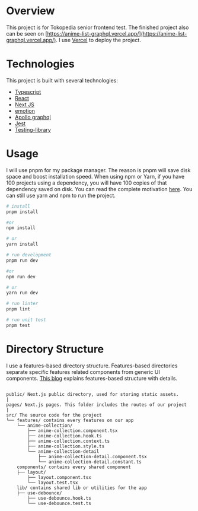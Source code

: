 # Overview

This project is for Tokopedia senior frontend test. The finished project also can be seen on [https://anime-list-graphql.vercel.app/](https://anime-list-graphql.vercel.app/). I use [Vercel](https://vercel.com/) to deploy the project.

# Technologies

This project is built with several technologies:
* [Typescript](https://www.typescriptlang.org/)
* [React](https://reactjs.org/)
* [Next JS](https://nextjs.org/)
* [emotion](https://emotion.sh/docs/introduction)
* [Apollo graphql](https://www.apollographql.com/)
* [Jest](https://jestjs.io/)
* [Testing-library](https://testing-library.com/)

# Usage

I will use pnpm for my package manager. The reason is pnpm will save disk space and boost installation speed. When using npm or Yarn, if you have 100 projects using a dependency, you will have 100 copies of that dependency saved on disk. You can read the complete motivation [here](https://pnpm.io/motivation). You can still use yarn and npm to run the project.

```bash
# install 
pnpm install

#or
npm install

# or
yarn install

# run development
pnpm run dev

#or
npm run dev

# or
yarn run dev

# run linter
pnpm lint

# run unit test
pnpm test
```

# Directory Structure
I use a features-based directory structure. Features-based directories separate specific features related components from generic UI components. [This blog](https://www.developerway.com/posts/react-project-structure) explains features-based structure with details.

```

public/ Next.js public directory, used for storing static assets.
|
pages/ Next.js pages. This folder includes the routes of our project
|
src/ The source code for the project
└── features/ contains every features on our app
    └── anime-collection/
        ├── anime-collection.component.tsx
        ├── anime-collection.hook.ts
        ├── anime-collection.context.ts
        ├── anime-collection.style.ts
        └── anime-collection-detail
            ├── anime-collection-detail.component.tsx
            └── anime-collection-detail.constant.ts
    components/ contains every shared component
    ├── layout/
        ├── layout.component.tsx
        └── layout.test.tsx
    lib/ contains shared lib or utilities for the app
    ├── use-debounce/
        ├── use-debounce.hook.ts
        └── use-debounce.test.ts
```
